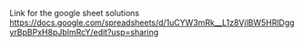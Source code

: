 Link for the google sheet solutions https://docs.google.com/spreadsheets/d/1uCYW3mRk__L1z8VjlBW5HRlDggyrBpBPxH8pJbImRcY/edit?usp=sharing
